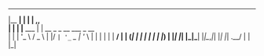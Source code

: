 
  ________             _                       
 |__   __| |          | |  ,,                     
    | |  | |__   ___  | | __ _ _ __ ___  _ __  
    | |  | '_ \ / _ \ | |/ _` | '_ ` _ \| '_ \ 
    | |  | | | |  __/ | | (_| | | | | | | |_) |
    |_|  |_| |_|\___| |_|\__,_|_| |_| |_| .__/ 
                                        | |    
                                        |_|    

